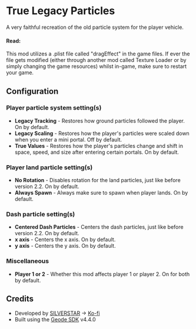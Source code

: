 # True Legacy Particles

A very faithful recreation of the old particle system for the player vehicle.

#### Read:
This mod utilizes a .plist file called "dragEffect" in the game files. If ever the file gets modified (either through another mod called <co>Texture Loader</c> or by simply changing the game resources) whilst in-game, make sure to restart your game.

## Configuration

### Player particle system setting(s)

- **Legacy Tracking** - Restores how ground particles followed the player. On by default.
- **Legacy Scaling** - Restores how the player's particles were scaled down when you enter a mini portal. Off by default.
- **True Values** - Restores how the player's particles change and shift in space, speed, and size after entering certain portals. On by default.

### Player land particle setting(s)

- **No Rotation** - Disables rotation for the land particles, just like before version 2.2. On by default.
- **Always Spawn** - Always make sure to spawn when player lands. On by default.

### Dash particle setting(s)

- **Centered Dash Particles** - Centers the dash particles, just like before version 2.2. On by default.
- **x axis** - Centers the x axis. On by default.
- **y axis** - Centers the y axis. On by default.

### Miscellaneous

- **Player 1 or 2** - Whether this mod affects player 1 or player 2. On for both by default.

## Credits

- Developed by [SILVERSTAR](https://github.com/silver984) -> [Ko-fi](https://ko-fi.com/silverstar_)
- Built using the [Geode SDK](https://geode-sdk.org/) v4.4.0